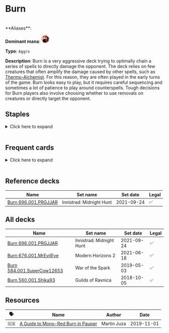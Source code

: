 <!-- This page is automatically generated by Myr: do not update it manually. Changes directly applied here will be lost. -->
# Burn
<br/>
**Aliases**: 

**Dominant mana**: <img src="../resources/images/mana/R.png" width="25"/>

**Type**: `Aggro`

**Description**: 
Burn is a very aggressive deck trying to optimally chain a series of spells to directly damage the opponent.
The deck relies on few creatures that often amplify the damage caused by other spells, such as [Thermo-Alchemist](https://scryfall.com/card/mid/164/thermo-alchemist).
For this reason, they are often played in the early turns of the game.
Burn looks easy to play, but it requires careful sequencing and sometimes a lot of patience to play around counterspells.
Tough decisions for Burn players also involve choosing whether to use removals on creatures or directly target the opponent.


## **Staples**

<details>
  <summary>Click here to expand</summary>
<a href="https://scryfall.com/card/jmp/302/chain-lightning"><img src="https://c1.scryfall.com/file/scryfall-cards/normal/front/b/7/b7cef88c-0ad6-47c4-b6c8-f989586aa635.jpg?1601077393" width="300"/></a>
<a href="https://scryfall.com/card/isd/138/curse-of-the-pierced-heart"><img src="https://c1.scryfall.com/file/scryfall-cards/normal/front/7/1/71010182-c004-4d18-adab-80319cd1e625.jpg?1562831956" width="300"/></a>
<a href="https://scryfall.com/card/jvc/55/fireblast"><img src="https://c1.scryfall.com/file/scryfall-cards/normal/front/5/1/51e839d8-2c62-46df-a6ca-3964f43b7e54.jpg?1611933944" width="300"/></a>
<a href="https://scryfall.com/card/dom/127/ghitu-lavarunner"><img src="https://c1.scryfall.com/file/scryfall-cards/normal/front/c/4/c448ba82-a502-459f-9ebc-fc9e85674e6c.jpg?1562742489" width="300"/></a>
<a href="https://scryfall.com/card/uma/136/lava-spike"><img src="https://c1.scryfall.com/file/scryfall-cards/normal/front/7/9/79c21c1f-eaa4-454d-a1c7-b41466d0a428.jpg?1547517298" width="300"/></a>
<a href="https://scryfall.com/card/jmp/342/lightning-bolt"><img src="https://c1.scryfall.com/file/scryfall-cards/normal/front/c/e/ce711943-c1a1-43a0-8b89-8d169cfb8e06.jpg?1618695786" width="300"/></a>
<a href="https://scryfall.com/card/lrw/186/needle-drop"><img src="https://c1.scryfall.com/file/scryfall-cards/normal/front/d/3/d3f89bcf-46f8-4598-a949-7f10134606aa.jpg?1562369628" width="300"/></a>
<a href="https://scryfall.com/card/tsr/184/rift-bolt"><img src="https://c1.scryfall.com/file/scryfall-cards/normal/front/a/3/a3459a44-0c26-4ee1-ad7f-67be7cd7d80a.jpg?1619397474" width="300"/></a>
<a href="https://scryfall.com/card/ddi/67/searing-blaze"><img src="https://c1.scryfall.com/file/scryfall-cards/normal/front/f/6/f659d464-13dd-49e2-a842-098dcba49659.jpg?1581708594" width="300"/></a>
<a href="https://scryfall.com/card/jmp/365/thermo-alchemist"><img src="https://c1.scryfall.com/file/scryfall-cards/normal/front/b/3/b37c1b56-621a-4908-89b2-21622d195223.jpg?1601078635" width="300"/></a>
</details><br/>



## **Frequent cards**

<details>
  <summary>Click here to expand</summary>
<a href="https://scryfall.com/card/mh2/278/flame-rift"><img src="https://c1.scryfall.com/file/scryfall-cards/normal/front/e/6/e63ed449-d249-4639-85d2-f8fe75496d5c.jpg?1622389933" width="300"/></a>
<a href="https://scryfall.com/card/rna/115/skewer-the-critics"><img src="https://c1.scryfall.com/file/scryfall-cards/normal/front/9/7/97295660-6bea-46ae-9a3b-0fc6abba407f.jpg?1584831035" width="300"/></a>
</details><br/>



## **Reference decks**

| Name | Set name | Set date | Legal |
| -----| -------- | -------- | ----- |
| [Burn 696.001.PRGJJAR](https://www.mtggoldfish.com/deck/4624409) | Innistrad: Midnight Hunt | 2021-09-24 | ✅ |




## **All decks**

| Name | Set name | Set date | Legal |
| -----| -------- | -------- | ----- |
| [Burn 696.001.PRGJJAR](https://www.mtggoldfish.com/deck/4624409) | Innistrad: Midnight Hunt | 2021-09-24 | ✅ |
| [Burn 676.001.MrEvilEye](https://www.mtggoldfish.com/deck/4351765) | Modern Horizons 2 | 2021-06-18 | ✅ |
| [Burn 584.001.SuperCow12653](https://www.mtggoldfish.com/deck/4351060) | War of the Spark | 2019-05-03 | ✅ |
| [Burn 560.001.Shika93](https://www.mtggoldfish.com/deck/4351742) | Guilds of Ravnica | 2018-10-05 | ✅ |




## **Resources**

| 🗣️ | Name | Author | Date |
| -- | ---- | ------ | ---- |
| 🇬🇧 | [A Guide to Mono-Red Burn in Pauper](https://strategy.channelfireball.com/all-strategy/mtg/channelmagic-articles/a-guide-to-mono-red-burn-in-pauper/) | Martin Juza | 2019-11-01   |

